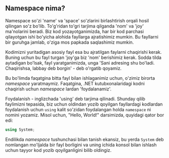 ## Namespace nima?

Namespace so'zi 'name' va 'space' so'zlarini birlashtirish orqali hosil qilingan so'z bo'lib. To'g'ridan to'gri tarjima qilganda 'nom' va 'joy' ma'nolarini beradi. Biz kod yozayotganimizda, har bir kod parchasi qilayotgan ishi bo'yicha alohida fayllarga ajratishimiz mumkin. Bu fayllarni bir guruhga jamlab, o'ziga mos papkada saqlashimiz mumkin. 

Kodimizni yuritadigan asosiy fayl esa bu ajratilgan faylarni chaqirishi kerak. Buning uchun bu fayl turgan 'joy'ga biz 'nom' berishimiz kerak. Sodda tilda aytadigan bo'lsak, fayl yaratganimizda, unga 'Sani adresing shu bo'ladi. Chaqirishsa, labbay deb borgin' - deb o'rgatib qoyamiz. 

Bu bo'limda faqatgina bitta fayl bilan ishlaganimiz uchun, o'zimiz birorta _namespace_ yaratmaymiz. Faqatgina, .NET kutubxonalaridagi kodni chaqirish uchun _namespace_ lardan 'foydalanamiz'. 

Foydalanish - inglizchada 'using' deb tarjima qilinadi. Shunday qilib faylimizni tepasida, biz uchun oldindan yozib qoyilgan fayllardagi kodlardan foydalanish uchun `using` kalit so'zidan foydalangan holda `namespace` ni nomini yozamiz. Misol uchun, "Hello, World!" darsimizda, quyidagi qator bor edi:

```csharp
using System;
``` 

Endilikda _namespace_ tushunchasi bilan tanish ekansiz, bu yerda `System` deb nomlangan mo'ljalda bir fayl borligini va uning ichida konsol bilan ishlash uchun tayyor kod yozib qoyilganligini bilib oldingiz. 





